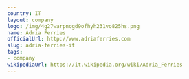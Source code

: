 ```yaml
---
country: IT
layout: company
logo: /img/4g27warpncgd9ofhyh231vo825hs.png
name: Adria Ferries
officialUrl: http://www.adriaferries.com
slug: adria-ferries-it
tags:
- company
wikipediaUrl: https://it.wikipedia.org/wiki/Adria_Ferries
---
```


